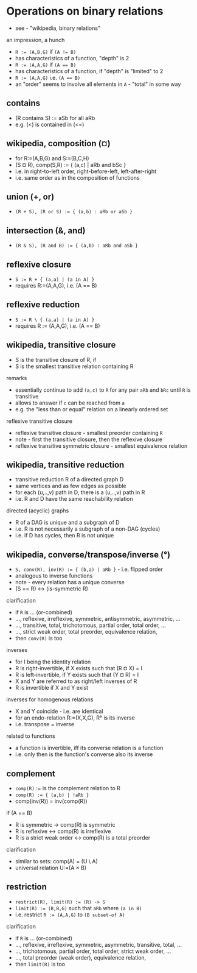 
<!-- ======================================================================= -->
# Operations on binary relations

* see - "wikipedia, binary relations"

an impression, a hunch

* `R := (A,B,G)` if `(A != B)`
* has characteristics of a function, "depth" is 2
* `R := (A,A,G)` if `(A == B)`
* has characteristics of a function, if "depth" is "limited" to 2
* `R := (A,A,G)` i.e. `(A == B)`
* an "order" seems to involve all elements in `A` - "total" in some way

<!-- ======================================================================= -->
## contains

* (R contains S) := aSb for all aRb
* e.g. (<) is contained in (<=)

<!-- ======================================================================= -->
## wikipedia, composition (¤)

* for R:=(A,B,G) and S:=(B,C,H)
* (S ¤ R), comp(S,R) := { (a,c) | aRb and bSc }
* i.e. in right-to-left order, right-before-left, left-after-right
* i.e. same order as in the composition of functions

<!-- ======================================================================= -->
## union (+, or)

* `(R + S), (R or S) := { (a,b) : aRb or aSb }`

<!-- ======================================================================= -->
## intersection (&, and)

* `(R & S), (R and B) := { (a,b) : aRb and aSb }`

<!-- ======================================================================= -->
## reflexive closure

* `S := R + { (a,a) | (a in A) }`
* requires R:=(A,A,G), i.e. (A == B)

<!-- ======================================================================= -->
## reflexive reduction

* `S := R \ { (a,a) | (a in A) }`
* requires R := (A,A,G), i.e. (A == B)

<!-- ======================================================================= -->
## wikipedia, transitive closure

* S is the transitive closure of R, if
* S is the smallest transitive relation containing R

remarks

* essentially continue to add `(a,c)` to `R`
  for any pair `aRb` and `bRc` until `R` is transitive
* allows to answer if `c` can be reached from `a`
* e.g. the "less than or equal" relation on a linearly ordered set

reflexive transitive closure

* reflexive transitive closure - smallest preorder containing `R`
* note - first the transitive closure, then the reflexive closure
* reflexive transitive symmetric closure - smallest equivalence relation

<!-- ======================================================================= -->
## wikipedia, transitive reduction

* transitive reduction R of a directed graph D
* same vertices and as few edges as possible
* for each (u,..,v) path in D, there is a (u,..,v) path in R
* i.e. R and D have the same reachability relation

directed (acyclic) graphs

* R of a DAG is unique and a subgraph of D
* i.e. R is not necessarily a subgraph of a non-DAG (cycles)
* i.e. if D has cycles, then R is not unique

<!-- ======================================================================= -->
## wikipedia, converse/transpose/inverse (°)

* `S, conv(R), inv(R) := { (b,a) | aRb }` - i.e. flipped order
* analogous to inverse functions
* note - every relation has a unique converse
* (S == R) <-> (is-symmetric R)

clarification

* if `R` is ... (or-combined)
* ..., reflexive, irreflexive, symmetric, antisymmetric, asymmetric, ...
* ..., transitive, total, trichotomous, partial order, total order, ...
* ..., strict weak order, total preorder, equivalence relation,
* then `conv(R)` is too

inverses

* for I being the identity relation
* R is right-invertible, if X exists such that (R ¤ X) = I
* R is left-invertible, if Y exists such that (Y ¤ R) = I
* X and Y are referred to as right/left inverses of R
* R is invertible if X and Y exist

inverses for homogenous relations

* X and Y coincide - i.e. are identical
* for an endo-relation R:=(X,X,G), R° is its inverse
* i.e. transpose = inverse

related to functions

* a function is invertible, iff its converse relation is a function
* i.e. only then is the function's converse also its inverse

<!-- ======================================================================= -->
## complement

* `comp(R)` := is the complement relation to R
* `comp(R) := { (a,b) | !aRb }`
* comp(inv(R)) = inv(comp(R))

if (A == B)

* R is symmetric -> comp(R) is symmetric
* R is reflexive <-> comp(R) is irreflexive
* R is a strict weak order <-> comp(R) is a total preorder

clarification

* similar to sets: comp(A) = (U \ A)
* universal relation U:=(A × B)

<!-- ======================================================================= -->
## restriction

* `restrict(R), limit(R) := (R) -> S`
* `limit(R) := (B,B,G)` such that `aRb` where `(a in B)`
* i.e. restrict `R := (A,A,G)` to `(B subset-of A)`

clarification

* if `R` is ... (or-combined)
* ..., reflexive, irreflexive, symmetric, asymmetric, transitive, total, ...
* ..., trichotomous, partial order, total order, strict weak order, ...
* ..., total preorder (weak order), equivalence relation,
* then `limit(R)` is too
